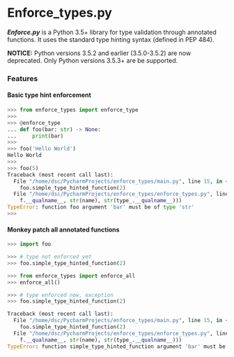 # Enforce_types.py

*__Enforce.py__* is a Python 3.5+ library for type validation through annotated functions. It uses the standard type hinting syntax (defined in PEP 484).

**NOTICE:** Python versions 3.5.2 and earlier (3.5.0-3.5.2) are now deprecated. Only Python versions 3.5.3+ are be supported.

### Features

#### Basic type hint enforcement

```python
>>> from enforce_types import enforce_type
>>>
>>> @enforce_type
... def foo(bar: str) -> None:
...     print(bar)
>>>
>>> foo('Hello World')
Hello World
>>>
>>> foo(5)
Traceback (most recent call last):
  File "/home/dsc/PycharmProjects/enforce_types/main.py", line 15, in <module>
    foo.simple_type_hinted_function(2)
  File "/home/dsc/PycharmProjects/enforce_types/enforce_types.py", line 29, in wrapped
    f.__qualname__, str(name), str(type_.__qualname__)))
TypeError: function foo argument 'bar' must be of type 'str'
>>>
```

#### Monkey patch all annotated functions

```python
>>> import foo

>>> # type not enforced yet
>>> foo.simple_type_hinted_function(2)

>>> from enforce_types import enforce_all
>>> enforce_all()

>>> # type enforced now, exception
>>> foo.simple_type_hinted_function(2)

Traceback (most recent call last):
  File "/home/dsc/PycharmProjects/enforce_types/main.py", line 15, in <module>
    foo.simple_type_hinted_function(2)
  File "/home/dsc/PycharmProjects/enforce_types/enforce_types.py", line 29, in wrapped
    f.__qualname__, str(name), str(type_.__qualname__)))
TypeError: function simple_type_hinted_function argument 'bar' must be of type 'str'
```
